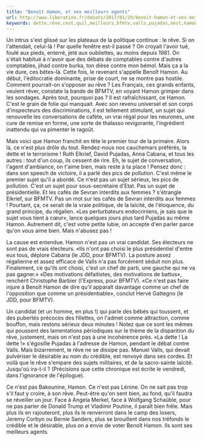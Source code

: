 ```yaml
---
title: "Benoît Hamon, et ses meilleurs agents"
url: http://www.liberation.fr/debats/2017/01/29/benoit-hamon-et-ses-meilleurs-agents_1544866
keywords: dette,rêve,cest,quil,meilleurs,bfmtv,valls,pujadas,nest,hamon,agents,benoît
---
```

Un intrus s'est glissé sur les plateaux de la politique continue : le rêve. Si on l'attendait, celui-là ! Par quelle fenêtre est-il passé ? On croyait l'avoir tué, foulé aux pieds, enterré, jeté aux oubliettes, au moins depuis 1981. On s'était habitué à n'avoir que des débats de comptables contre d'autres comptables, jihad contre burka, ton dièse contre mon bémol. Mais ça a la vie dure, ces bêtes-là. Cette fois, le revenant s'appelle Benoît Hamon. Au début, l'éditocratie dominante, prise de court, ne se montre pas hostile. Comment pourrait-on s'opposer au rêve ? Les Français, ces grands enfants, veulent rêver, constate la bande de BFMTV, en voyant Hamon grimper dans les sondages. Après tout, pourquoi pas ? Il est rafraîchissant, ce Hamon. C'est le grain de folie qui manquait. Avec son revenu universel et son corps d'inspecteurs des discriminations, il est tellement stimulant, un sujet qui renouvelle les conversations de cafète, un vrai régal pour les neurones, une cure de remise en forme, une sorte de thalasso revigorante, l'ingrédient inattendu qui va pimenter le ragoût.

Mais voici que Hamon franchit en tête le premier tour de la primaire. Alors là, ce n'est plus drôle du tout. Rendez-nous nos cauchemars préférés, la dette et le terrorisme ! Ruth Elkrief, David Pujadas, Anna Cabana, et tous les autres : tout d'un coup, ils cessent de rire. Eh, le sujet de conversation, l'agent d'ambiance, on t'aime bien, mais reste à ta place ! Pensez donc : dans son speech de victoire, il a parlé des pics de pollution. C'est même le premier sujet qu'il a abordé. Ce n'est pas un sujet sérieux, les pics de pollution. C'est un sujet pour sous-secrétaire d'Etat. Pas un sujet de présidentielle. Et les cafés de Sevran interdits aux femmes ? s'étrangle Elkrief, sur BFMTV. Pas un mot sur les cafés de Sevran interdits aux femmes ! Pourtant, ça, ce serait de la vraie politique, de la laïcité, de l'éloquence, du grand principe, du régalien. «Les perturbateurs endocriniens, je sais que le sujet vous tient à cœur», lance quelques jours plus tard Pujadas au même Hamon. Autrement dit, c'est votre petite lubie, on accepte d'en parler parce qu'on vous aime bien. Mais n'abusez pas !

La cause est entendue. Hamon n'est pas un vrai candidat. Ses électeurs ne sont pas de vrais électeurs. «Ils n'ont pas choisi le plus présidentiel d'entre eux tous, déplore Cabana (le JDD, pour BFMTV). La posture assez régalienne et assez efficace de Valls n'a pas forcément séduit non plus. Finalement, ce qu'ils ont choisi, c'est un chef de parti, une gauche qui ne va pas gagner.» «Des motivations défaitistes, des motivations de battus», renchérit Christophe Barbier (l'Express, pour BFMTV). «Ce n'est pas faire injure à Benoît Hamon de dire qu'il apparaît davantage comme un chef de l'opposition que comme un présidentiable», conclut Hervé Gattegno (le JDD, pour BFMTV).

Un candidat (et un homme, en plus !) qui parle des bébés qui toussent, et des pubertés précoces des fillettes, on l'admet comme attraction, comme bouffon, mais restons sérieux deux minutes ! Notez que ce sont les mêmes qui poussent des lamentations périodiques sur le thème de la disparition du rêve, justement, mais on n'est pas à une incohérence près. «La dette ! La dette !» s'égosille Pujadas à l'adresse de Hamon, pendant le débat contre Valls. Mais bizarrement, le rêve ne se dissipe pas. Manuel Valls, qui devait pulvériser le désirable au nom du crédible, est renvoyé dans ses cordes. Et voilà que le rêve s'empare des sujets militaires, et de la sacro-sainte laïcité. Jusqu'où ira-t-il ? (Précisions que cette chronique est écrite le vendredi, dans l'ignorance de l'épilogue).

Ce n'est pas Bakounine, Hamon. Ce n'est pas Lénine. On ne sait pas trop s'il faut y croire, à son rêve. Peut-être qu'on sent bien, au fond, qu'il faudra se réveiller un jour. Face à Angela Merkel, face à Wolfgang Schaüble, pour ne pas parler de Donald Trump et Vladimir Poutine, il paraît bien frêle. Mais plus ils en rajouteront, plus ils le renverront dans le camp des losers, Jeremy Corbyn ou Bernie Sanders, plus se brouillent dans nos tréfonds le crédible et le désirable, plus on a envie de voter Benoît Hamon. Ils sont ses meilleurs agents.
